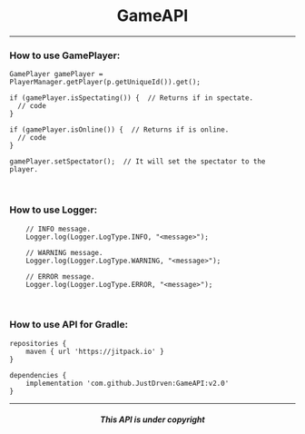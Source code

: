 <h1 align="center">GameAPI</h1>

<hr>


### How to use GamePlayer:
``` shell
GamePlayer gamePlayer = PlayerManager.getPlayer(p.getUniqueId()).get();

if (gamePlayer.isSpectating()) {  // Returns if in spectate.
  // code
} 

if (gamePlayer.isOnline()) {  // Returns if is online.
  // code
}   

gamePlayer.setSpectator();  // It will set the spectator to the player.
```
<br>

### How to use Logger:
``` shell
    // INFO message.
    Logger.log(Logger.LogType.INFO, "<message>");
    
    // WARNING message.
    Logger.log(Logger.LogType.WARNING, "<message>");

    // ERROR message.
    Logger.log(Logger.LogType.ERROR, "<message>");
```
<br>

### How to use API for Gradle:
``` shell
repositories {
    maven { url 'https://jitpack.io' }
}

dependencies {
    implementation 'com.github.JustDrven:GameAPI:v2.0'
}
```

<hr>

<h5 align="center">This API is under copyright</h5>